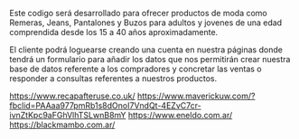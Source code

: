 Este codigo será desarrollado para ofrecer productos de moda como Remeras, Jeans, Pantalones y Buzos para adultos y jovenes de una edad comprendida desde los 15 a 40 años aproximadamente.

El cliente podrá loguearse creando una cuenta en nuestra páginas donde tendrá un formulario para añadir los datos que nos permitirán crear nuestra base de datos referente a los compradores y concretar las ventas o responder a consultas referentes a nuestros productos.

https://www.recapafteruse.co.uk/
https://www.maverickuw.com/?fbclid=PAAaa977pmRb1s8dOnoI7VndQt-4EZvC7cr-ivnZtKpc9aFGhVlhTSLwnB8mY
https://www.eneldo.com.ar/
https://blackmambo.com.ar/



